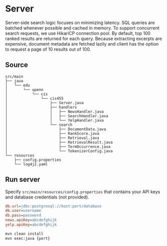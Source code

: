 # Server

Server-side search logic focuses on minimizing latency. SQL queries are batched whenever possible and cached in memory. To support concurrent search requests, we use HikariCP connection pool.
By default, top 100 ranked results are returned for each query. Because extracting excerpts are expensive, document metadata are fetched lazily and client has the option to request a page of 10 results out of 100.

## Source 
```
src/main
├── java
│   └── edu
│       └── upenn
│           └── cis
│               └── cis455
│                   ├── Server.java
│                   ├── handlers
│                   │   ├── NewsHandler.java
│                   │   ├── SearchHandler.java
│                   │   └── YelpHandler.java
│                   └── search
│                       ├── DocumentData.java
│                       ├── RankScore.java
│                       ├── Retrieval.java
│                       ├── RetrievalResult.java
│                       ├── TermOccurrence.java
│                       └── TokenizerConfig.java
└── resources
    ├── config.properties
    └── log4j2.yaml
```

## Run server
Specify `src/main/resources/config.properties` that contains your API keys and database credentials (not provided).

```ini
db.url=jdbc:postgresql://host:port/database
db.user=username
db.pass=password
news.apiKey=abcdefghijk
yelp.apiKey=abcdefghijk
```

```sh
mvn clean install
mvn exec:java {port}
```
